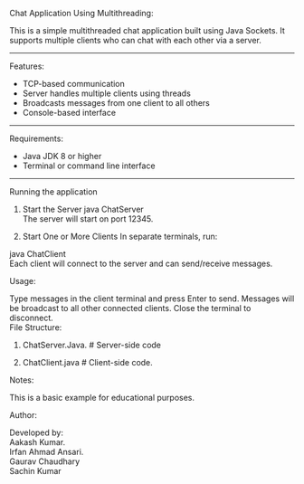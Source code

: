 Chat Application Using Multithreading:

This is a simple multithreaded chat application built using Java Sockets. It supports multiple clients who can chat with each other via a  server.

---

Features:

- TCP-based communication
- Server handles multiple clients using threads
- Broadcasts messages from one client to all others
- Console-based interface

---



Requirements:

- Java JDK 8 or higher
- Terminal or command line interface

---

Running the application



1. Start the Server
java ChatServer    
The server will start on port 12345.

2. Start One or More Clients
In separate terminals, run:

java ChatClient  
Each client will connect to the server and can send/receive messages.

 Usage:

Type messages in the client terminal and press Enter to send.
Messages will be broadcast to all other connected clients.
Close the terminal to disconnect.  
 File Structure:

 1. ChatServer.Java.      # Server-side code 

2. ChatClient.java   # Client-side code. 

 Notes:

This is a basic example for educational purposes.


 Author:

Developed by:   
Aakash Kumar.      
Irfan Ahmad Ansari.    
Gaurav Chaudhary    
Sachin Kumar
